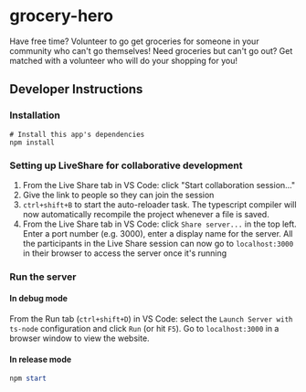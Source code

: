 # grocery-hero

Have free time? Volunteer to go get groceries for someone in your community who can't go themselves!
Need groceries but can't go out? Get matched with a volunteer who will do your shopping for you!

## Developer Instructions

### Installation

```
# Install this app's dependencies
npm install
```

### Setting up LiveShare for collaborative development

1. From the Live Share tab in VS Code: click "Start collaboration session..."
2. Give the link to people so they can join the session
3. `ctrl+shift+B` to start the auto-reloader task. The typescript compiler will now automatically recompile the project whenever a file is saved.
4. From the Live Share tab in VS Code: click `Share server...` in the top left. Enter a port number (e.g. 3000), enter a display name for the server. All the participants in the Live Share session can now go to `localhost:3000` in their browser to access the server once it's running

### Run the server

#### In debug mode

From the Run tab (`ctrl+shift+D`) in VS Code: select the `Launch Server with ts-node` configuration and click `Run` (or hit `F5`). Go to `localhost:3000` in a browser window to view the website.

#### In release mode

```Powershell
npm start
```